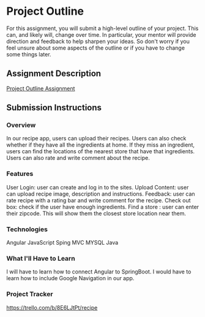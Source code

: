 # Project Outline
For this assignment, you will submit a high-level outline of your project. This can, and likely will, change over time. In particular, your mentor will provide direction and feedback to help sharpen your ideas. So don't worry if you feel unsure about some aspects of the outline or if you have to change some things later.

## Assignment Description
[Project Outline Assignment](https://education.launchcode.org/liftoff/modules/assignments/project-outline)

## Submission Instructions

### Overview
In our recipe app, users can upload their recipes. Users can also check whether if they have all the ingredients at home. If they miss an ingredient, users can find the locations of the nearest store that have that ingredients. Users can also rate and write comment about the recipe. 
### Features
User Login: user can create and log in to the sites.
Upload Content: user can upload recipe image, description and instructions.
Feedback: user can rate recipe with a rating bar and write comment for the recipe.
Check out box: check if the user have enough ingredients. 
Find a store : user can enter their zipcode. This will show them the closest store location near them. 
### Technologies
Angular
JavaScript
Sping MVC 
MYSQL
Java
### What I'll Have to Learn
I will have to learn how to connect Angular to SpringBoot. I would have to learn how to include Google Navigation in our app. 
### Project Tracker
https://trello.com/b/8E6LJtPt/recipe